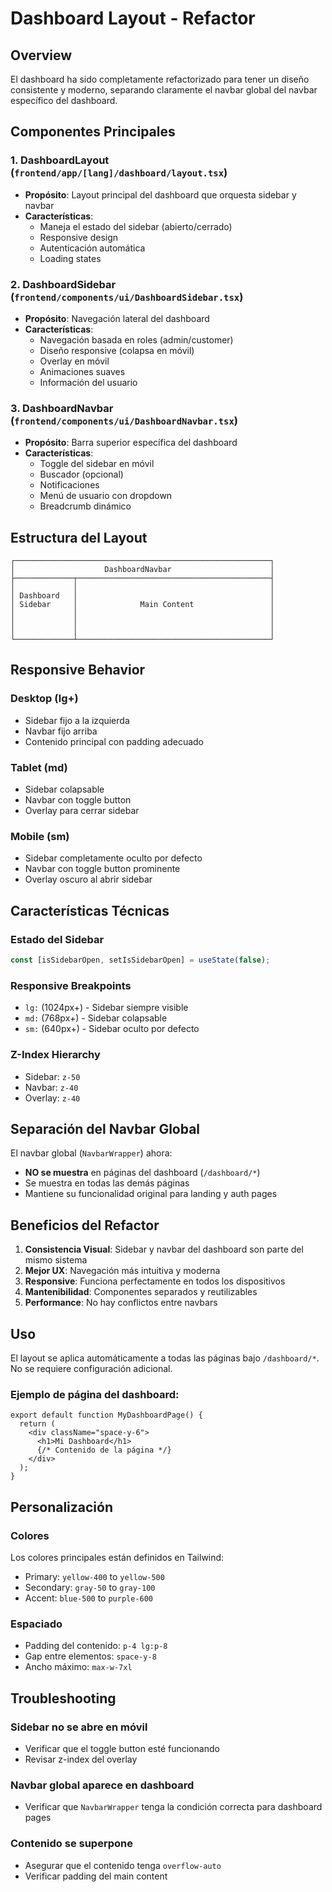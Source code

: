 # Dashboard Layout - Refactor

## Overview

El dashboard ha sido completamente refactorizado para tener un diseño consistente y moderno, separando claramente el navbar global del navbar específico del dashboard.

## Componentes Principales

### 1. DashboardLayout (`frontend/app/[lang]/dashboard/layout.tsx`)
- **Propósito**: Layout principal del dashboard que orquesta sidebar y navbar
- **Características**:
  - Maneja el estado del sidebar (abierto/cerrado)
  - Responsive design
  - Autenticación automática
  - Loading states

### 2. DashboardSidebar (`frontend/components/ui/DashboardSidebar.tsx`)
- **Propósito**: Navegación lateral del dashboard
- **Características**:
  - Navegación basada en roles (admin/customer)
  - Diseño responsive (colapsa en móvil)
  - Overlay en móvil
  - Animaciones suaves
  - Información del usuario

### 3. DashboardNavbar (`frontend/components/ui/DashboardNavbar.tsx`)
- **Propósito**: Barra superior específica del dashboard
- **Características**:
  - Toggle del sidebar en móvil
  - Buscador (opcional)
  - Notificaciones
  - Menú de usuario con dropdown
  - Breadcrumb dinámico

## Estructura del Layout

```
┌─────────────────────────────────────────────────────────┐
│                    DashboardNavbar                      │
├─────────────┬───────────────────────────────────────────┤
│             │                                           │
│ Dashboard   │                                           │
│ Sidebar     │              Main Content                 │
│             │                                           │
│             │                                           │
│             │                                           │
└─────────────┴───────────────────────────────────────────┘
```

## Responsive Behavior

### Desktop (lg+)
- Sidebar fijo a la izquierda
- Navbar fijo arriba
- Contenido principal con padding adecuado

### Tablet (md)
- Sidebar colapsable
- Navbar con toggle button
- Overlay para cerrar sidebar

### Mobile (sm)
- Sidebar completamente oculto por defecto
- Navbar con toggle button prominente
- Overlay oscuro al abrir sidebar

## Características Técnicas

### Estado del Sidebar
```typescript
const [isSidebarOpen, setIsSidebarOpen] = useState(false);
```

### Responsive Breakpoints
- `lg:` (1024px+) - Sidebar siempre visible
- `md:` (768px+) - Sidebar colapsable
- `sm:` (640px+) - Sidebar oculto por defecto

### Z-Index Hierarchy
- Sidebar: `z-50`
- Navbar: `z-40`
- Overlay: `z-40`

## Separación del Navbar Global

El navbar global (`NavbarWrapper`) ahora:
- **NO se muestra** en páginas del dashboard (`/dashboard/*`)
- Se muestra en todas las demás páginas
- Mantiene su funcionalidad original para landing y auth pages

## Beneficios del Refactor

1. **Consistencia Visual**: Sidebar y navbar del dashboard son parte del mismo sistema
2. **Mejor UX**: Navegación más intuitiva y moderna
3. **Responsive**: Funciona perfectamente en todos los dispositivos
4. **Mantenibilidad**: Componentes separados y reutilizables
5. **Performance**: No hay conflictos entre navbars

## Uso

El layout se aplica automáticamente a todas las páginas bajo `/dashboard/*`. No se requiere configuración adicional.

### Ejemplo de página del dashboard:
```tsx
export default function MyDashboardPage() {
  return (
    <div className="space-y-6">
      <h1>Mi Dashboard</h1>
      {/* Contenido de la página */}
    </div>
  );
}
```

## Personalización

### Colores
Los colores principales están definidos en Tailwind:
- Primary: `yellow-400` to `yellow-500`
- Secondary: `gray-50` to `gray-100`
- Accent: `blue-500` to `purple-600`

### Espaciado
- Padding del contenido: `p-4 lg:p-8`
- Gap entre elementos: `space-y-8`
- Ancho máximo: `max-w-7xl`

## Troubleshooting

### Sidebar no se abre en móvil
- Verificar que el toggle button esté funcionando
- Revisar z-index del overlay

### Navbar global aparece en dashboard
- Verificar que `NavbarWrapper` tenga la condición correcta para dashboard pages

### Contenido se superpone
- Asegurar que el contenido tenga `overflow-auto`
- Verificar padding del main content 